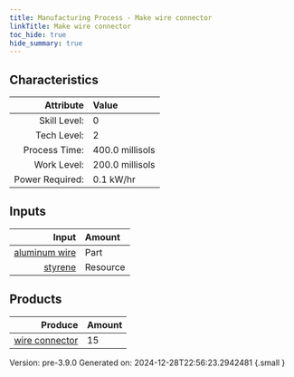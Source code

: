 ```yaml
---
title: Manufacturing Process - Make wire connector
linkTitle: Make wire connector
toc_hide: true
hide_summary: true
---
```



## Characteristics

| Attribute      | Value |
|--------:|:------|
|Skill Level:|0|
|Tech Level:|2|
|Process Time:|400.0 millisols|
|Work Level:|200.0 millisols|
|Power Required:|0.1 kW/hr|

## Inputs

| Input      | Amount |
|--------:|:------|
|[aluminum wire](/docs/definitions/part/aluminum-wire)|Part|1|
|[styrene](/docs/definitions/resource/styrene)|Resource|0.5 kg|

## Products


| Produce      | Amount |
|--------:|:------|
|[wire connector](/docs/definitions/part/wire-connector)|15|


Version: pre-3.9.0 Generated on: 2024-12-28T22:56:23.2942481
{.small }

